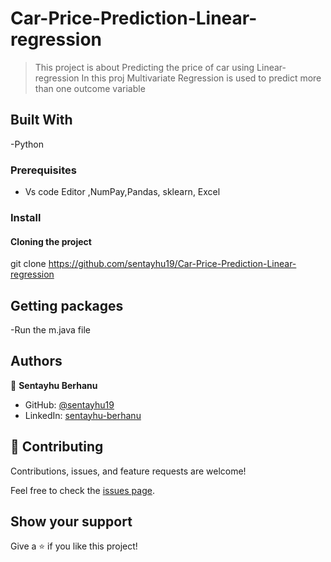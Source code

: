 # Car-Price-Prediction-Linear-regression

> This project is about Predicting the price of car using Linear-regression
> In this proj Multivariate Regression is used to predict more than one outcome variable 


## Built With

-Python 

### Prerequisites

- Vs code Editor ,NumPay,Pandas, sklearn, Excel 

### Install

#### Cloning the project

git clone https://github.com/sentayhu19/Car-Price-Prediction-Linear-regression <Your-Build-Directory>

## Getting packages
  
-Run the m.java file 

## Authors

👤 **Sentayhu Berhanu**

- GitHub: [@sentayhu19](https://github.com/sentayhu19)
- LinkedIn: [sentayhu-berhanu](https://www.linkedin.com/in/sentayhu-berhanu-6376579a/)

## 🤝 Contributing

Contributions, issues, and feature requests are welcome!

Feel free to check the [issues page](https://github.com/sentayhu19/Portfolio-setup-and-mobile-version-skeleton/issues).

## Show your support

Give a ⭐️ if you like this project!
